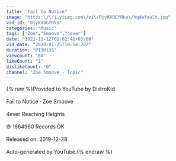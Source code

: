 ```yaml
---
title: "Fail to Notice"
image: "https:\/\/i.ytimg.com\/vi\/0jyKX0GfRko\/hqdefault.jpg"
vid_id: "0jyKX0GfRko"
categories: "Music"
tags: ["Zoe","Smoove","4ever"]
date: "2021-11-12T01:02:41+03:00"
vid_date: "2020-01-25T10:54:28Z"
duration: "PT3M13S"
viewcount: "60"
likeCount: "1"
dislikeCount: "0"
channel: "Zoe Smoove - Topic"
---
```

{% raw %}Provided to YouTube by DistroKid<br /><br />Fail to Notice · Zoe Smoove<br /><br />4ever Reaching Heights<br /><br />℗ 1664960 Records DK<br /><br />Released on: 2019-12-28<br /><br />Auto-generated by YouTube.{% endraw %}
